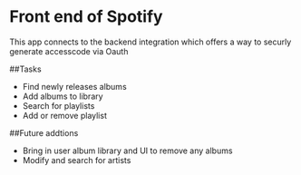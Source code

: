 # Front end of Spotify

This app connects to the backend integration which offers a way to securly generate accesscode via Oauth

##Tasks
- Find newly releases albums
- Add albums to library
- Search for playlists
- Add or remove playlist


##Future addtions
- Bring in user album library and UI to remove any albums
- Modify and search for artists



